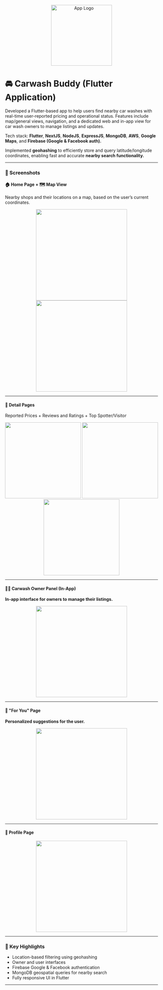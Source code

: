 <p align="center">
  <img src="screenshots/logo.jpg" width="200" alt="App Logo" />
</p>

# 🚘 Carwash Buddy (Flutter Application)

Developed a Flutter-based app to help users find nearby car washes with real-time user-reported pricing and operational status. Features include map/general views, navigation, and a dedicated web and in-app view for car wash owners to manage listings and updates.  

Tech stack: **Flutter**, **NextJS**, **NodeJS**, **ExpressJS**, **MongoDB**, **AWS**, **Google Maps**, and **Firebase (Google & Facebook auth).**

Implemented **geohashing** to efficiently store and query latitude/longitude coordinates, enabling fast and accurate **nearby search functionality.**

---

### 📸 Screenshots

#### 🏠 Home Page + 🗺️ Map View  
Nearby shops and their locations on a map, based on the user’s current coordinates.

<p align="center">
  <img src="screenshots/img1.png" width="300" />
  <img src="screenshots/img8.png" width="300" />
</p>

---

#### 📄 Detail Pages  
Reported Prices + Reviews and Ratings + Top Spotter/Visitor

<p align="center">
  <img src="screenshots/img2.png" width="250" />
  <img src="screenshots/img9.png" width="250" />
  <img src="screenshots/img12.png" width="250" />
</p>

---

#### 🧑‍🔧 Carwash Owner Panel (In-App)  
**In-app interface for owners to manage their listings.**  
<p align="center">
  <img src="screenshots/img7.png" width="300" />
</p>

---

#### 🎯 "For You" Page  
**Personalized suggestions for the user.**  
<p align="center">
  <img src="screenshots/img4.png" width="300" />
</p>

---

#### 👤 Profile Page  
<p align="center">
  <img src="screenshots/img13.png" width="300" />
</p>

---

### 🚀 Key Highlights

- Location-based filtering using geohashing
- Owner and user interfaces
- Firebase Google & Facebook authentication
- MongoDB geospatial queries for nearby search
- Fully responsive UI in Flutter

---
